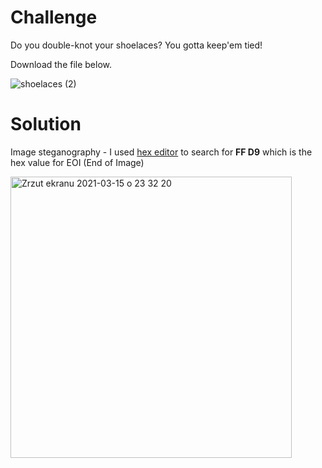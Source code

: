 # Challenge

Do you double-knot your shoelaces? You gotta keep'em tied!

Download the file below.

![shoelaces (2)](https://user-images.githubusercontent.com/39927974/111229196-c986ed00-85e5-11eb-9c52-718a1b29dc25.jpg)


# Solution
Image steganography - I used [hex editor](https://hexed.it/) to search for **FF D9** which is the hex value for EOI (End of Image)

<img width="450" alt="Zrzut ekranu 2021-03-15 o 23 32 20" src="https://user-images.githubusercontent.com/39927974/111229908-0a333600-85e7-11eb-9eeb-82ae05117b88.png">
